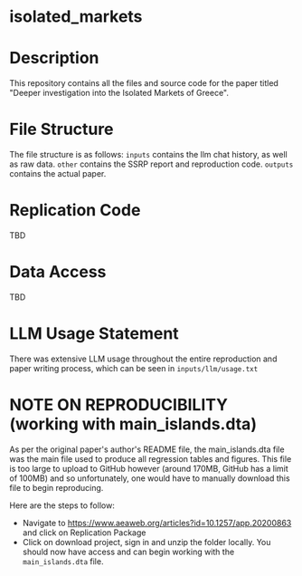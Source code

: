 # isolated_markets

# Description
This repository contains all the files and source code for the paper titled "Deeper investigation into the Isolated Markets of Greece".

# File Structure
The file structure is as follows:
```inputs``` contains the llm chat history, as well as raw data.
```other``` contains the SSRP report and reproduction code.
```outputs``` contains the actual paper.

# Replication Code

TBD

# Data Access

TBD

# LLM Usage Statement

There was extensive LLM usage throughout the entire reproduction and paper writing process, which can be seen in ```inputs/llm/usage.txt```

# NOTE ON REPRODUCIBILITY (working with main_islands.dta)
As per the original paper's author's README file, the main_islands.dta file was the main file used to 
produce all regression tables and figures. This file is too large to upload to GitHub however (around 170MB, GitHub has a limit of 100MB) and so unfortunately, one would have to manually download this file to begin reproducing.

Here are the steps to follow:
- Navigate to https://www.aeaweb.org/articles?id=10.1257/app.20200863 and click on Replication Package
- Click on download project, sign in and unzip the folder locally.
You should now have access and can begin working with the ```main_islands.dta``` file.
